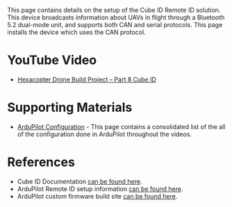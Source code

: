 This page contains details on the setup of the Cube ID Remote ID solution. This device broadcasts information about UAVs in flight through a Bluetooth 5.2 dual-mode unit, and supports both CAN and serial protocols. This page installs the device which uses the CAN protocol.

# YouTube Video
- [Hexacopter Drone Build Project – Part 8 Cube ID](https://www.youtube.com/XXX)

# Supporting Materials
- [ArduPilot Configuration](../ArduPilot-Config/ArduPilot-Config.md) - This page contains a consolidated list of the all of the configuration done in ArduPilot throughout the videos.

# References 
- Cube ID Documentation [can be found here](https://docs.cubepilot.org/user-guides/cube-id/cube-id).
- ArduPilot Remote ID setup information [can be found here](https://ardupilot.org/copter/docs/common-remoteid.html).
- ArduPilot custom firmware build site [can be found here](https://custom.ardupilot.org).